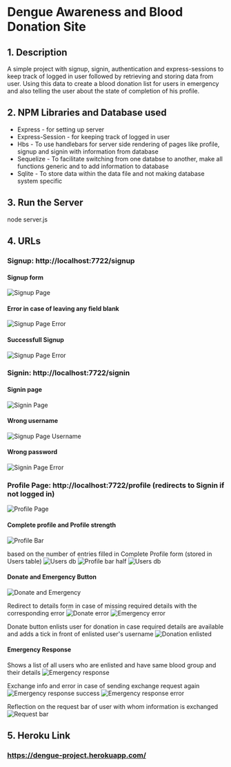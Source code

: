 # Dengue Awareness and Blood Donation Site

## 1. Description

A simple project with signup, signin, authentication and express-sessions to keep track of logged in user followed by retrieving and storing data from user. Using this data to create a blood donation list for users in emergency and also telling the user about the state of completion of his profile.

## 2. NPM Libraries and Database used

* Express - for setting up server
* Express-Session - for keeping track of logged in user
* Hbs - To use handlebars for server side rendering of pages like profile, signup and signin with information from database
* Sequelize - To facilitate switching from one databse to another, make all functions generic and to add information to database
* Sqlite - To store data within the data file and not making database system specific

## 3. Run the Server

node server.js

## 4. URLs

### Signup: http://localhost:7722/signup

#### Signup form
![Signup Page](./screenshots/signup.png)

#### Error in case of leaving any field blank
![Signup Page Error](./screenshots/signup-error.png)

#### Successfull Signup
![Signup Page Error](./screenshots/signup-success.png)

### Signin: http://localhost:7722/signin

#### Signin page
![Signin Page](./screenshots/signin.png)

#### Wrong username
![Signup Page Username](./screenshots/signin-error.png)

#### Wrong password
![Signin Page Error](./screenshots/signin-error-pass.png)

### Profile Page: http://localhost:7722/profile (redirects to Signin if not logged in)
![Profile Page](./screenshots/signin-profile.png)

#### Complete profile and Profile strength
![Profile Bar](./screenshots/complete-profile.png)

based on the number of entries filled in Complete Profile form (stored in Users table)
![Users db](./screenshots/screenshot-db.png)
![Profile bar half](./screenshots/profile-strength.png)
![Users db](./screenshots/profile-bar-comp.png)

#### Donate and Emergency Button
![Donate and Emergency](./screenshots/donate-emergency.png)

Redirect to details form in case of missing required details with the corresponding error
![Donate error](./screenshots/donate-error.png)
![Emergency error](./screenshots/emergency-error.png)

Donate button enlists user for donation in case required details are available and adds a tick in front of enlisted user's username
![Donation enlisted](./screenshots/donation-enlisted.png)

#### Emergency Response
Shows a list of all users who are enlisted and have same blood group and their details
![Emergency response](./screenshots/emergency-response.png)

Exchange info and error in case of sending exchange request again
![Emergency response success](./screenshots/sending-request.png)
![Emergency response error](./screenshots/sending-info-again.png)

Reflection on the request bar of user with whom information is exchanged
![Request bar](./screenshots/request-bar.png)

## 5. Heroku Link

### https://dengue-project.herokuapp.com/